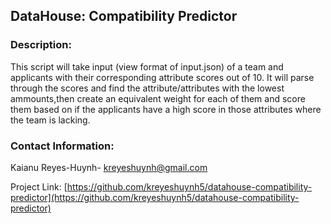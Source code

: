 ## DataHouse: Compatibility Predictor


### Description:
This script will take input (view format of input.json) of a team and applicants with their corresponding attribute scores out of 10. It will parse through the scores and find the attribute/attributes with the lowest ammounts,then create an equivalent weight for each of them and score them based on if the applicants have a high score in those attributes where the team is lacking. 

### Contact Information:
Kaianu Reyes-Huynh- kreyeshuynh@gmail.com

Project Link: [https://github.com/kreyeshuynh5/datahouse-compatibility-predictor](https://github.com/kreyeshuynh5/datahouse-compatibility-predictor)
